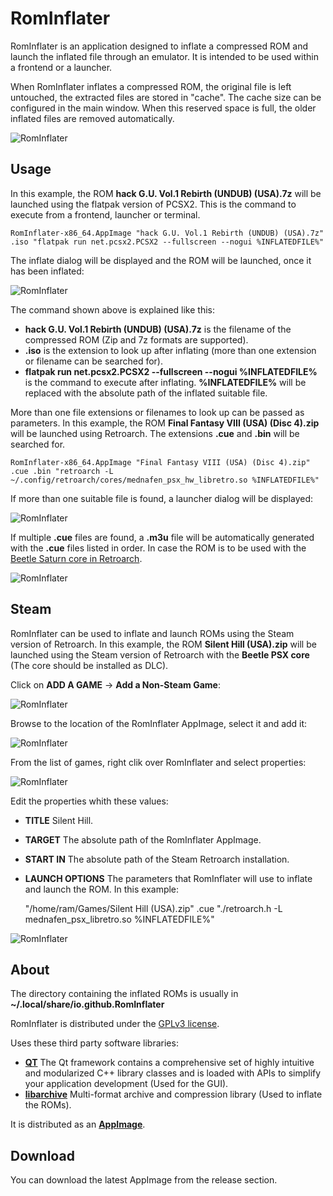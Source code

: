 # RomInflater

RomInflater is an application designed to inflate a compressed ROM and launch the inflated file through an emulator. It is intended to be used within a frontend or a launcher.

When RomInflater inflates a compressed ROM, the original file is left untouched, the extracted files are stored in "cache". The cache size can be configured in the main window. When this reserved space is full, the older inflated files are removed automatically.

![RomInflater](https://www.dropbox.com/s/0ttbwtcdcygi5ti/main_window.png?raw=1)


## Usage

In this example, the ROM **hack G.U. Vol.1 Rebirth (UNDUB) (USA).7z** will be launched using the flatpak version of PCSX2. This is the command to execute from a frontend, launcher or  terminal.

    RomInflater-x86_64.AppImage "hack G.U. Vol.1 Rebirth (UNDUB) (USA).7z" .iso "flatpak run net.pcsx2.PCSX2 --fullscreen --nogui %INFLATEDFILE%"

The inflate dialog will be displayed and the ROM will be launched, once it has been inflated:

![RomInflater](https://www.dropbox.com/s/1mvit5inngij6nv/inflate_window.png?raw=1)

The command shown above is explained like this:

* **hack G.U. Vol.1 Rebirth (UNDUB) (USA).7z** is the filename of the compressed ROM (Zip and 7z formats are supported).
* **.iso** is the extension to look up after inflating (more than one extension or filename can be searched for).
* **flatpak run net.pcsx2.PCSX2 --fullscreen --nogui %INFLATEDFILE%** is the command to execute after inflating. **%INFLATEDFILE%** will be replaced with the absolute path of the inflated suitable file.


More than one file extensions or filenames to look up can be passed as parameters. In this example, the ROM **Final Fantasy VIII (USA) (Disc 4).zip** will be launched using Retroarch. The extensions **.cue** and **.bin** will be searched for.

    RomInflater-x86_64.AppImage "Final Fantasy VIII (USA) (Disc 4).zip" .cue .bin "retroarch -L ~/.config/retroarch/cores/mednafen_psx_hw_libretro.so %INFLATEDFILE%"


If more than one suitable file is found, a launcher dialog will be displayed:

![RomInflater](https://www.dropbox.com/s/4gdquacveubdtqs/launcher_window.png?raw=1)


If multiple **.cue** files are found, a **.m3u** file will be automatically generated with the **.cue** files listed in order. In case the ROM is to be used with the [Beetle Saturn core in Retroarch](https://docs.libretro.com/library/beetle_saturn/).

![RomInflater](https://www.dropbox.com/s/ibqdmc527ohnbxu/launcher_window_m3u.png?raw=1)


## Steam

RomInflater can be used to inflate and launch ROMs using the Steam version of Retroarch. In this example, the ROM **Silent Hill (USA).zip** will be launched using the Steam version of Retroarch with the **Beetle PSX core** (The core should be installed as DLC).


Click on **ADD A GAME** -> **Add a Non-Steam Game**:

![RomInflater](https://www.dropbox.com/s/bc3l26eadochl7q/steam_add_to.png?raw=1)


Browse to the location of the RomInflater AppImage, select it and add it:

![RomInflater](https://www.dropbox.com/s/v0z53cscxz6h66l/steam_add_to_select.png?raw=1)


From the list of games, right clik over RomInflater and select properties:

![RomInflater](https://www.dropbox.com/s/9ib0y2tp9ny1cvg/steam_properties.png?raw=1)


Edit the properties whith these values:

* **TITLE** Silent Hill.
* **TARGET** The absolute path of the RomInflater AppImage.
* **START IN** The absolute path of the Steam Retroarch installation.
* **LAUNCH OPTIONS** The parameters that RomInflater will use to inflate and launch the ROM. In this example:

    "/home/ram/Games/Silent Hill (USA).zip" .cue "./retroarch.h -L mednafen_psx_libretro.so %INFLATEDFILE%"

![RomInflater](https://www.dropbox.com/s/xy9dnmo4t6dt7tv/steam_properties_edit.png?raw=1)



## About

The directory containing the inflated ROMs is usually in **~/.local/share/io.github.RomInflater**

RomInflater is distributed under the [GPLv3 license](https://www.gnu.org/licenses/gpl-3.0.en.html).

Uses these third party software libraries:

* **[QT](https://www.qt.io/)** The Qt framework contains a comprehensive set of highly intuitive and modularized C++ library classes and is loaded with APIs to simplify your application development (Used for the GUI).
* **[libarchive](https://www.libarchive.org/)** Multi-format archive and compression library (Used to inflate the ROMs).

It is distributed as an **[AppImage](https://appimage.org/)**.


## Download

You can download the latest AppImage from the release section.
